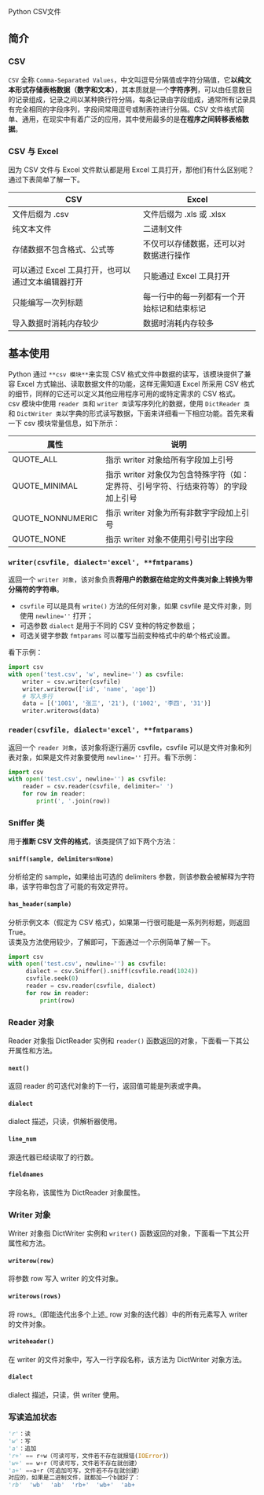 Python CSV文件
<a name="dInDC"></a>
## 简介
<a name="q2k2D"></a>
### CSV
`CSV` 全称 `Comma-Separated Values`，中文叫逗号分隔值或字符分隔值，它**以纯文本形式存储表格数据（数字和文本）**，其本质就是一个**字符序列**，可以由任意数目的记录组成，记录之间以某种换行符分隔，每条记录由字段组成，通常所有记录具有完全相同的字段序列，字段间常用逗号或制表符进行分隔。CSV 文件格式简单、通用，在现实中有着广泛的应用，其中使用最多的是**在程序之间转移表格数据**。
<a name="kWTqw"></a>
### CSV 与 Excel
因为 CSV 文件与 Excel 文件默认都是用 Excel 工具打开，那他们有什么区别呢？通过下表简单了解一下。

| CSV | Excel |
| --- | --- |
| 文件后缀为 .csv | 文件后缀为 .xls 或 .xlsx |
| 纯文本文件 | 二进制文件 |
| 存储数据不包含格式、公式等 | 不仅可以存储数据，还可以对数据进行操作 |
| 可以通过 Excel 工具打开，也可以通过文本编辑器打开 | 只能通过 Excel 工具打开 |
| 只能编写一次列标题 | 每一行中的每一列都有一个开始标记和结束标记 |
| 导入数据时消耗内存较少 | 数据时消耗内存较多 |

<a name="z5qIM"></a>
## 基本使用
Python 通过 `**csv 模块**`来实现 CSV 格式文件中数据的读写，该模块提供了兼容 Excel 方式输出、读取数据文件的功能，这样无需知道 Excel 所采用 CSV 格式的细节，同样的它还可以定义其他应用程序可用的或特定需求的 CSV 格式。<br />csv 模块中使用 `reader 类`和 `writer 类`读写序列化的数据，使用 `DictReader 类`和 `DictWriter 类`以字典的形式读写数据，下面来详细看一下相应功能。首先来看一下 csv 模块常量信息，如下所示：

| 属性 | 说明 |
| --- | --- |
| QUOTE_ALL | 指示 writer 对象给所有字段加上引号 |
| QUOTE_MINIMAL | 指示 writer 对象仅为包含特殊字符（如：定界符、引号字符、行结束符等）的字段加上引号 |
| QUOTE_NONNUMERIC | 指示 writer 对象为所有非数字字段加上引号 |
| QUOTE_NONE | 指示 writer 对象不使用引号引出字段 |

<a name="4BqTZ"></a>
### `writer(csvfile, dialect='excel', **fmtparams)`
返回一个 `writer 对象`，该对象负责**将用户的数据在给定的文件类对象上转换为带分隔符的字符串**。

- `csvfile` 可以是具有 `write()` 方法的任何对象，如果 csvfile 是文件对象，则使用 `newline=''`  打开；
- 可选参数 `dialect` 是用于不同的 CSV 变种的特定参数组；
- 可选关键字参数 `fmtparams` 可以覆写当前变种格式中的单个格式设置。

看下示例：
```python
import csv
with open('test.csv', 'w', newline='') as csvfile:
    writer = csv.writer(csvfile)
    writer.writerow(['id', 'name', 'age'])
    # 写入多行
    data = [('1001', '张三', '21'), ('1002', '李四', '31')]
    writer.writerows(data)
```
<a name="hUZXG"></a>
### `reader(csvfile, dialect='excel', **fmtparams)`
返回一个 `reader 对象`，该对象将逐行遍历 csvfile，csvfile 可以是文件对象和列表对象，如果是文件对象要使用 `newline=''` 打开。看下示例：
```python
import csv
with open('test.csv', newline='') as csvfile:
    reader = csv.reader(csvfile, delimiter=' ')
    for row in reader:
        print(', '.join(row))
```
<a name="vxMVv"></a>
### Sniffer 类
用于**推断 CSV 文件的格式**，该类提供了如下两个方法：
<a name="JTGwk"></a>
#### `sniff(sample, delimiters=None)`
分析给定的 sample，如果给出可选的 delimiters 参数，则该参数会被解释为字符串，该字符串包含了可能的有效定界符。
<a name="rLLsU"></a>
#### `has_header(sample)`
分析示例文本（假定为 CSV 格式），如果第一行很可能是一系列列标题，则返回 True。<br />该类及方法使用较少，了解即可，下面通过一个示例简单了解一下。
```python
import csv
with open('test.csv', newline='') as csvfile:
     dialect = csv.Sniffer().sniff(csvfile.read(1024))
     csvfile.seek(0)
     reader = csv.reader(csvfile, dialect)
     for row in reader:
         print(row)
```
<a name="3reua"></a>
### Reader 对象
Reader 对象指 DictReader 实例和 `reader()` 函数返回的对象，下面看一下其公开属性和方法。
<a name="3voZe"></a>
#### `next()`
返回 reader 的可迭代对象的下一行，返回值可能是列表或字典。
<a name="uEkmD"></a>
#### `dialect`
dialect 描述，只读，供解析器使用。
<a name="LVwcZ"></a>
#### `line_num`
源迭代器已经读取了的行数。
<a name="MJiZK"></a>
#### `fieldnames`
字段名称，该属性为 DictReader 对象属性。
<a name="gY11Q"></a>
### Writer 对象
Writer 对象指 DictWriter 实例和 `writer()` 函数返回的对象，下面看一下其公开属性和方法。
<a name="gGYv4"></a>
#### `writerow(row)`
将参数 row 写入 writer 的文件对象。
<a name="kKyk5"></a>
#### `writerows(rows)`
将 rows_（即能迭代出多个上述_ row 对象的迭代器）中的所有元素写入 writer 的文件对象。
<a name="oUlLh"></a>
#### `writeheader()`
在 writer 的文件对象中，写入一行字段名称，该方法为 DictWriter 对象方法。
<a name="RWOOj"></a>
#### `dialect`
dialect 描述，只读，供 writer 使用。
<a name="LVqlZ"></a>
### 写读追加状态
```python
'r'：读
'w'：写
'a'：追加
'r+' == r+w（可读可写，文件若不存在就报错(IOError)）
'w+' == w+r（可读可写，文件若不存在就创建）
'a+' ==a+r（可追加可写，文件若不存在就创建）
对应的，如果是二进制文件，就都加一个b就好了：
'rb'  'wb'  'ab'  'rb+'  'wb+'  'ab+
```

